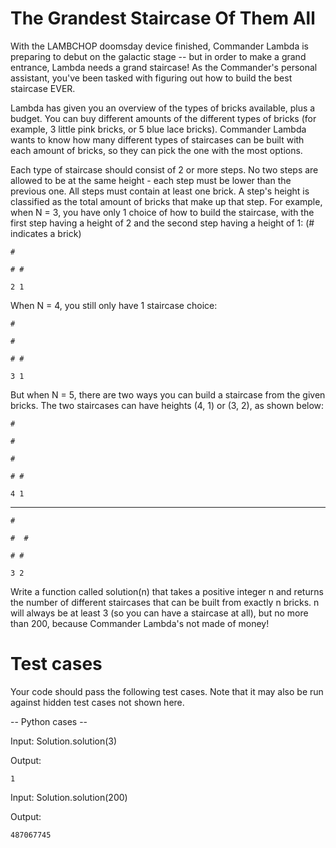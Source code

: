 The Grandest Staircase Of Them All
====================

With the LAMBCHOP doomsday device finished, Commander Lambda is preparing to debut on the galactic stage -- but in order to make a grand entrance, Lambda needs a 
grand staircase! As the Commander's personal assistant, you've been tasked with figuring out how to build the best staircase EVER. 

Lambda has given you an overview of the types of bricks available, plus a budget. You can buy different amounts of the different types of bricks (for example, 3 
little pink bricks, or 5 blue lace bricks). Commander Lambda wants to know how many different types of staircases can be built with each amount of bricks, so they 
can pick the one with the most options. 

Each type of staircase should consist of 2 or more steps.  No two steps are allowed to be at the same height - each step must be lower than the previous one. All 
steps must contain at least one brick. A step's height is classified as the total amount of bricks that make up that step.
For example, when N = 3, you have only 1 choice of how to build the staircase, with the first step having a height of 2 and the second step having a height of 1: 
(# indicates a brick)

 	#

 	# #

 	2 1

When N = 4, you still only have 1 staircase choice:

	#

	#

	# #

	3 1
 
But when N = 5, there are two ways you can build a staircase from the given bricks. The two staircases can have heights (4, 1) or (3, 2), as shown below:

	#

	#

	#

	# #

	4 1 

---
	
	#

	#  #

	# #

	3 2

Write a function called solution(n) that takes a positive integer n and returns the number of different staircases that can be built from exactly n bricks. n will 
always be at least 3 (so you can have a staircase at all), but no more than 200, because Commander Lambda's not made of money!


Test cases
==========
Your code should pass the following test cases.
Note that it may also be run against hidden test cases not shown here.

-- Python cases --

Input:	Solution.solution(3)

Output:

   	1

Input:	Solution.solution(200)

Output:

   	487067745
